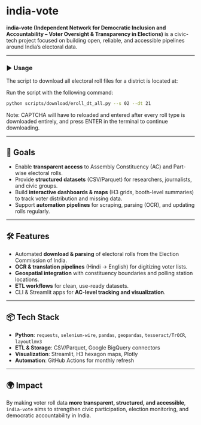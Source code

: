 #  india-vote

**india-vote (Independent Network for Democratic Inclusion and Accountability – Voter Oversight & Transparency in Elections)** is a civic-tech project focused on building open, reliable, and accessible pipelines around India’s electoral data.

----


### ▶️ Usage

The script to download all electoral roll files for a district is located at:


Run the script with the following command:

```bash
python scripts/download/eroll_dt_all.py --s 02 --dt 21
```
Note: CAPTCHA will have to reloaded and entered after every roll type is downloaded entirely, and press ENTER in the terminal to continue downloading.

----
## 🎯 Goals
- Enable **transparent access** to Assembly Constituency (AC) and Part-wise electoral rolls.  
- Provide **structured datasets** (CSV/Parquet) for researchers, journalists, and civic groups.  
- Build **interactive dashboards & maps** (H3 grids, booth-level summaries) to track voter distribution and missing data.  
- Support **automation pipelines** for scraping, parsing (OCR), and updating rolls regularly.  

---

## 🛠️ Features
- Automated **download & parsing** of electoral rolls from the Election Commission of India.  
- **OCR & translation pipelines** (Hindi → English) for digitizing voter lists.  
- **Geospatial integration** with constituency boundaries and polling station locations.  
- **ETL workflows** for clean, use-ready datasets.  
- CLI & Streamlit apps for **AC-level tracking and visualization**.  

---

## 📦 Tech Stack
- **Python**: `requests`, `selenium-wire`, `pandas`, `geopandas`, `tesseract/TrOCR`, `layoutlmv3`  
- **ETL & Storage**: CSV/Parquet, Google BigQuery connectors  
- **Visualization**: Streamlit, H3 hexagon maps, Plotly  
- **Automation**: GitHub Actions for monthly refresh  

---

## 🌍 Impact
By making voter roll data **more transparent, structured, and accessible**, `india-vote` aims to strengthen civic participation, election monitoring, and democratic accountability in India.
